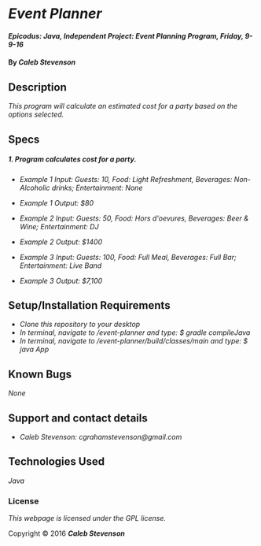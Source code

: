 # _Event Planner_

#### _Epicodus: Java, Independent Project: Event Planning Program, Friday, 9-9-16_

#### By _**Caleb Stevenson**_

## Description

_This program will calculate an estimated cost for a party based on the options selected._

## Specs

##### 1. Program calculates cost for a party.

* _Example 1 Input: Guests: 10, Food: Light Refreshment, Beverages: Non-Alcoholic drinks; Entertainment: None_
* _Example 1 Output: $80_

* _Example 2 Input: Guests: 50, Food: Hors d'oevures, Beverages: Beer & Wine; Entertainment: DJ_
* _Example 2 Output: $1400_

* _Example 3 Input: Guests: 100, Food: Full Meal, Beverages: Full Bar; Entertainment: Live Band_
* _Example 3 Output: $7,100_

## Setup/Installation Requirements

* _Clone this repository to your desktop_
* _In terminal, navigate to /event-planner and type: $ gradle compileJava_
* _In terminal, navigate to /event-planner/build/classes/main and type: $ java App_

## Known Bugs

_None_

## Support and contact details

* _Caleb Stevenson: cgrahamstevenson@gmail.com_

## Technologies Used

_Java_

### License

*This webpage is licensed under the GPL license.*

Copyright &copy; 2016 **_Caleb Stevenson_**
